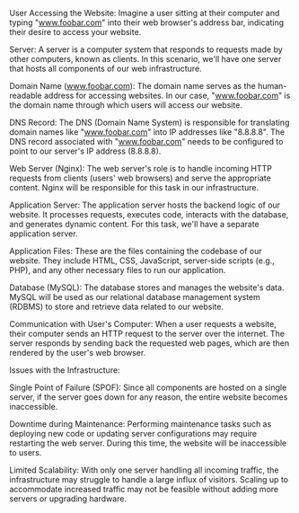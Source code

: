 User Accessing the Website: Imagine a user sitting at their computer and typing "www.foobar.com" into their web browser's address bar, indicating their desire to access your website.

Server: A server is a computer system that responds to requests made by other computers, known as clients. In this scenario, we'll have one server that hosts all components of our web infrastructure.

Domain Name (www.foobar.com): The domain name serves as the human-readable address for accessing websites. In our case, "www.foobar.com" is the domain name through which users will access our website.

DNS Record: The DNS (Domain Name System) is responsible for translating domain names like "www.foobar.com" into IP addresses like "8.8.8.8". The DNS record associated with "www.foobar.com" needs to be configured to point to our server's IP address (8.8.8.8).

Web Server (Nginx): The web server's role is to handle incoming HTTP requests from clients (users' web browsers) and serve the appropriate content. Nginx will be responsible for this task in our infrastructure.

Application Server: The application server hosts the backend logic of our website. It processes requests, executes code, interacts with the database, and generates dynamic content. For this task, we'll have a separate application server.

Application Files: These are the files containing the codebase of our website. They include HTML, CSS, JavaScript, server-side scripts (e.g., PHP), and any other necessary files to run our application.

Database (MySQL): The database stores and manages the website's data. MySQL will be used as our relational database management system (RDBMS) to store and retrieve data related to our website.

Communication with User's Computer: When a user requests a website, their computer sends an HTTP request to the server over the internet. The server responds by sending back the requested web pages, which are then rendered by the user's web browser.

Issues with the Infrastructure:

Single Point of Failure (SPOF): Since all components are hosted on a single server, if the server goes down for any reason, the entire website becomes inaccessible.

Downtime during Maintenance: Performing maintenance tasks such as deploying new code or updating server configurations may require restarting the web server. During this time, the website will be inaccessible to users.

Limited Scalability: With only one server handling all incoming traffic, the infrastructure may struggle to handle a large influx of visitors. Scaling up to accommodate increased traffic may not be feasible without adding more servers or upgrading hardware.
